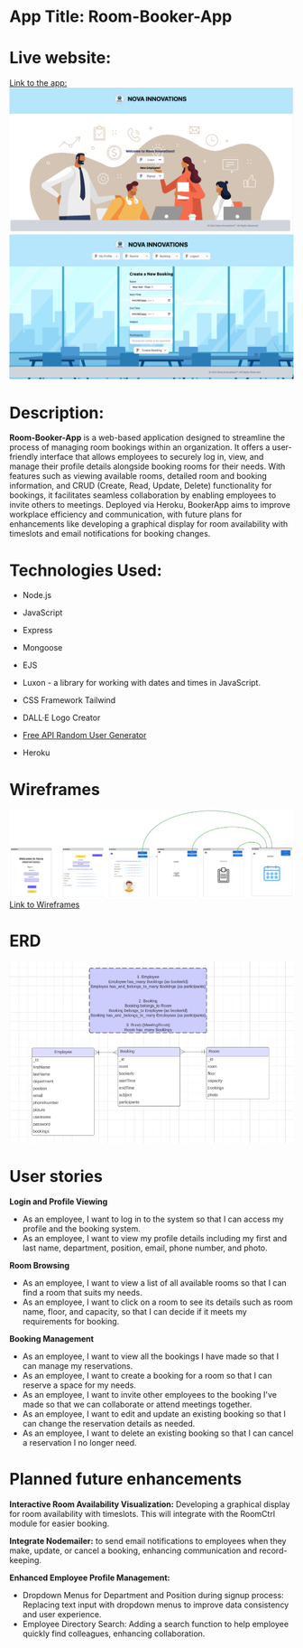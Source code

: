 # App Title: Room-Booker-App

# Live website:
[Link to the app:](https://nova-booker-app-01f62d5db22a.herokuapp.com/)
![Nova](/public/assets/Nova.png)
![Nova](/public/assets/Nova2.png)

# Description:
**Room-Booker-App** is a web-based application designed to streamline the process of managing room bookings within an organization. It offers a user-friendly interface that allows employees to securely log in, view, and manage their profile details alongside booking rooms for their needs. With features such as viewing available rooms, detailed room and booking information, and CRUD (Create, Read, Update, Delete) functionality for bookings, it facilitates seamless collaboration by enabling employees to invite others to meetings.
Deployed via Heroku, BookerApp aims to improve workplace efficiency and communication, with future plans for enhancements like developing a graphical display for room availability with timeslots and email notifications for booking changes.

# Technologies Used:
* Node.js
* JavaScript
* Express
* Mongoose
* EJS
* Luxon - a library for working with dates and times in JavaScript.
* CSS Framework Tailwind 
* DALL·E Logo Creator

* [Free API Random User Generator](https://randomuser.me/)
* Heroku
# Wireframes
![Wireframes](/public/assets/Booker-wireframes.png)
[Link to Wireframes](https://lucid.app/lucidspark/9ad8f1cf-8a5b-4525-8779-ef0c20142211/edit?viewport_loc=-5613%2C-1314%2C5198%2C2652%2C0_0&invitationId=inv_06281763-8aa7-4a98-9ea7-4e8519b09b10)

# ERD
![ERD](/public/assets/Booker-erd.png)

# User stories
**Login and Profile Viewing**
* As an employee, I want to log in to the system so that I can access my profile and the booking system.
* As an employee, I want to view my profile details including my first and last name, department, position, email, phone number, and photo.

**Room Browsing**
* As an employee, I want to view a list of all available rooms so that I can find a room that suits my needs.
* As an employee, I want to click on a room to see its details such as room name, floor, and capacity, so that I can decide if it meets my requirements for booking.

**Booking Management**
* As an employee, I want to view all the bookings I have made so that I can manage my reservations.
* As an employee, I want to create a booking for a room so that I can reserve a space for my needs.
* As an employee, I want to invite other employees to the booking I've made so that we can collaborate or attend meetings together.
* As an employee, I want to edit and update an existing booking so that I can change the reservation details as needed.
* As an employee, I want to delete an existing booking so that I can cancel a reservation I no longer need.


# Planned future enhancements
**Interactive Room Availability Visualization:**
 Developing a graphical display for room availability with timeslots. This will integrate with the RoomCtrl module for easier booking.

**Integrate Nodemailer:** to send email notifications to employees when they make, update, or cancel a booking, enhancing communication and record-keeping.

**Enhanced Employee Profile Management:**
* Dropdown Menus for Department and Position during signup process: Replacing text input with dropdown menus to improve data consistency and user experience.
* Employee Directory Search: Adding a search function to help employee quickly find colleagues, enhancing collaboration.

